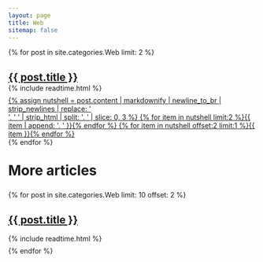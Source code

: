 ```yaml
---
layout: page
title: Web
sitemap: false
---
```


{% for post in site.categories.Web limit: 2 %}
  <article class="categories">
    <h1 class="post-title-categories" style="margin-bottom: 0rem;">
      <a href="{{ site.baseurl }}{{ post.url }}">{{ post.title }}</a>
    </h1>
    <div class="post-categories" style="margin-top: 0.1rem;margin-bottom: 0.5rem;">
      {% include readtime.html %}
    </div>
    <a class="noa" href='{{ post.url }}'>{% assign nutshell = post.content | markdownify | newline_to_br | strip_newlines | replace: '<br />', ' ' | strip_html | split: '. ' | slice: 0, 3 %}
    {% for item in nutshell limit:2 %}{{ item | append: '. ' }}{% endfor %}
    {% for item in nutshell offset:2 limit:1 %}{{ item }}{% endfor %}</a>
    <a class="dothvr" href='{{ post.url }}'><span class="dot"></span><span class="dot dotc"></span><span class="dot"></span></a>
  </article>
{% endfor %}

<h1 class="page-title categories" style="margin-top: 2rem;margin-bottom: 1.5rem;">More articles</h1>
{% for post in site.categories.Web limit: 10 offset: 2 %}
  <article class="categories-categories">
    <h1 class="post-title">
      <a href="{{ site.baseurl }}{{ post.url }}">{{ post.title }}</a>
    </h1>
    <div class="post-categories" style="margin-top: 0.1rem;margin-bottom: 0.5rem;">
      {% include readtime.html %}
    </div>
  </article>
{% endfor %}
